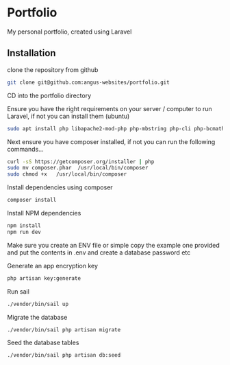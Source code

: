 # Portfolio

My personal portfolio, created using Laravel

## Installation

clone the repository from github

```bash
git clone git@github.com:angus-websites/portfolio.git
```

CD into the portfolio directory

Ensure you have the right requirements on your server / computer to run Laravel, if not you can install them (ubuntu)

```bash
sudo apt install php libapache2-mod-php php-mbstring php-cli php-bcmath php-json php-xml php-zip php-pdo php-common php-tokenizer php-mysql
```

Next ensure you have composer installed, if not you can run the following commands...

```bash
curl -sS https://getcomposer.org/installer | php
sudo mv composer.phar  /usr/local/bin/composer
sudo chmod +x   /usr/local/bin/composer
```

Install dependencies using composer

```bash
composer install
```

Install NPM dependencies

```bash
npm install
npm run dev
```

Make sure you create an ENV file or simple copy the example one provided and put the contents in .env and create a database password etc

Generate an app encryption key

```bash
php artisan key:generate
```

Run sail

```bash
./vendor/bin/sail up
```

Migrate the database

```bash
./vendor/bin/sail php artisan migrate
```

Seed the database tables

```bash
./vendor/bin/sail php artisan db:seed
```
